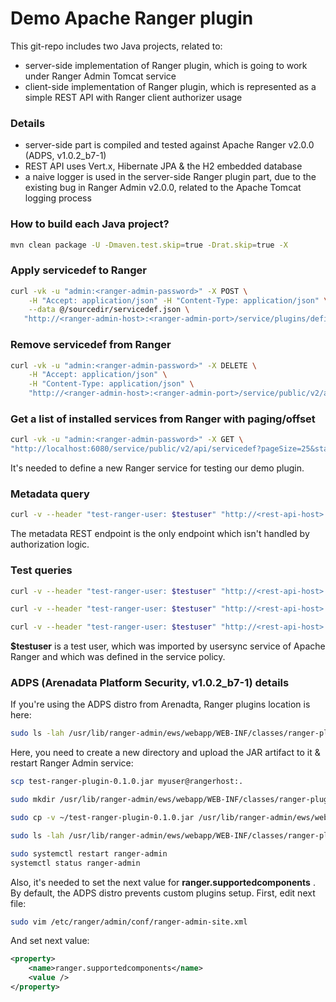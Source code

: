 # Demo Apache Ranger plugin

This git-repo includes two Java projects, related to:
- server-side implementation of Ranger plugin, which is going to work under Ranger Admin Tomcat service
- client-side implementation of Ranger plugin, which is represented as a simple REST API with Ranger client authorizer usage

### Details

- server-side part is compiled and tested against Apache Ranger v2.0.0 (ADPS, v1.0.2_b7-1)
- REST API uses Vert.x, Hibernate JPA & the H2 embedded database
- a naive logger is used in the server-side Ranger plugin part, due to the existing bug in Ranger Admin v2.0.0, related to the Apache Tomcat logging process

### How to build each Java project?

```sh
mvn clean package -U -Dmaven.test.skip=true -Drat.skip=true -X
```

### Apply servicedef to Ranger

```sh
curl -vk -u "admin:<ranger-admin-password>" -X POST \
    -H "Accept: application/json" -H "Content-Type: application/json" \
    --data @/sourcedir/servicedef.json \
   "http://<ranger-admin-host>:<ranger-admin-port>/service/plugins/definitions" | jq
```

### Remove servicedef from Ranger

```sh
curl -vk -u "admin:<ranger-admin-password>" -X DELETE \
    -H "Accept: application/json" \
    -H "Content-Type: application/json" \
    "http://<ranger-admin-host>:<ranger-admin-port>/service/public/v2/api/servicedef/name/<ranger-service-name>"
```

### Get a list of installed services from Ranger with paging/offset

```sh
curl -vk -u "admin:<ranger-admin-password>" -X GET \
"http://localhost:6080/service/public/v2/api/servicedef?pageSize=25&startIndex=0" | jq
```

It's needed to define a new Ranger service for testing our demo plugin.

### Metadata query

```sh
curl -v --header "test-ranger-user: $testuser" "http://<rest-api-host>:<rest-api-port>/api/v1/metadata" | jq
```

The metadata REST endpoint is the only endpoint which isn't handled by authorization logic.

### Test queries

```sh
curl -v --header "test-ranger-user: $testuser" "http://<rest-api-host>:<rest-api-port>/api/v1/datetime" | jq

curl -v --header "test-ranger-user: $testuser" "http://<rest-api-host>:<rest-api-port>/api/v1/data" | jq

curl -v --header "test-ranger-user: $testuser" "http://<rest-api-host>:<rest-api-port>/api/v1/data?offset=10&limit=10" | jq
```

**$testuser** is a test user, which was imported by usersync service of Apache Ranger and which was defined in the service policy.

### ADPS (Arenadata Platform Security, v1.0.2_b7-1) details

If you're using the ADPS distro from Arenadta, Ranger plugins location is here:

```sh
sudo ls -lah /usr/lib/ranger-admin/ews/webapp/WEB-INF/classes/ranger-plugins/
```

Here, you need to create a new directory and upload the JAR artifact to it & restart Ranger Admin service:

```sh
scp test-ranger-plugin-0.1.0.jar myuser@rangerhost:.

sudo mkdir /usr/lib/ranger-admin/ews/webapp/WEB-INF/classes/ranger-plugins/testrestapi

sudo cp -v ~/test-ranger-plugin-0.1.0.jar /usr/lib/ranger-admin/ews/webapp/WEB-INF/classes/ranger-plugins/testrestapi/test-ranger-plugin-0.1.0.jar

sudo ls -lah /usr/lib/ranger-admin/ews/webapp/WEB-INF/classes/ranger-plugins/testrestapi/

sudo systemctl restart ranger-admin
systemctl status ranger-admin
```

Also, it's needed to set the next value for **ranger.supportedcomponents** . By default, the ADPS distro prevents custom plugins setup. First, edit next file:

```sh
sudo vim /etc/ranger/admin/conf/ranger-admin-site.xml
```

And set next value:

```xml
<property>
    <name>ranger.supportedcomponents</name>
    <value />
</property>
```
